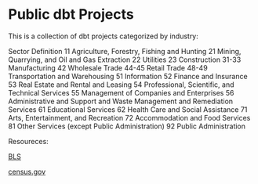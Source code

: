 # Public dbt Projects

This is a collection of dbt projects categorized by industry:

Sector	Definition
11	Agriculture, Forestry, Fishing and Hunting
21	Mining, Quarrying, and Oil and Gas Extraction
22	Utilities
23	Construction
31-33	Manufacturing
42	Wholesale Trade
44-45	Retail Trade
48-49	Transportation and Warehousing
51	Information
52	Finance and Insurance
53	Real Estate and Rental and Leasing
54	Professional, Scientific, and Technical Services
55	Management of Companies and Enterprises
56	Administrative and Support and Waste Management and Remediation Services
61	Educational Services
62	Health Care and Social Assistance
71	Arts, Entertainment, and Recreation
72	Accommodation and Food Services
81	Other Services (except Public Administration)
92	Public Administration

Resoureces:

[BLS](https://www.bls.gov/ces/naics/)

[census.gov](https://www.census.gov/naics/?58967?yearbck=2022)


